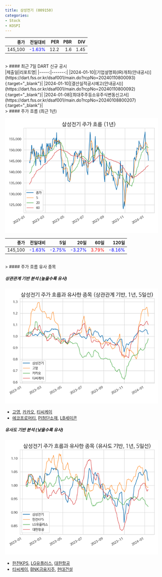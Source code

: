 ```yaml
---
title: 삼성전기 (009150)
categories:
- Stock
- KOSPI
---
```


|종가|전일대비|PER|PBR|DIV|
|---:|-------:|--:|--:|--:|
|145,100|<span style="color: blue">-1.63%</span>|12.2|1.6|1.45|

<!-- more -->

<br>
> #### 최근 7일 DART 신규 공시

<br>
|제출일|리포트명|
|-----:|-------:|
|2024-01-10|[기업설명회(IR)개최(안내공시)](https://dart.fss.or.kr/dsaf001/main.do?rcpNo=20240110800093){:target="_blank"}|
|2024-01-10|[결산실적공시예고(안내공시)](https://dart.fss.or.kr/dsaf001/main.do?rcpNo=20240110800092){:target="_blank"}|
|2024-01-08|[최대주주등소유주식변동신고서](https://dart.fss.or.kr/dsaf001/main.do?rcpNo=20240108800207){:target="_blank"}|

<br>
> #### 주가 흐름 (최근 1년)

![009150](/assets/images/stock/009150.png)

|종가|전일대비|5일|20일|60일|120일|
|---:|-------:|--:|---:|---:|----:|
|145,100|<span style="color: blue">-1.63%</span>|<span style="color: blue">-2.75%</span>|<span style="color: blue">-3.27%</span>|<span style="color: red">3.79%</span>|<span style="color: blue">-8.16%</span>|

<br>
> #### 주가 흐름 유사 종목

##### 상관관계 기반 분석 (높을수록 유사)
![009150](/assets/images/stock/009150_corr.png)
- [고영](/098460/), [카카오](/035720/), [티씨케이](/064760/)
- [에코프로머티](/450080/), [PI첨단소재](/178920/), [LB세미콘](/061970/)

##### 유사도 기반 분석 (낮을수록 유사)
![009150](/assets/images/stock/009150_sim.png)
- [한전KPS](/051600/), [LG유플러스](/032640/), [대한항공](/003490/)
- [티씨케이](/064760/), [BNK금융지주](/138930/), [현대건설](/000720/)